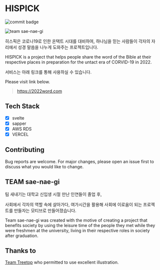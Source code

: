 # HISPICK
![commit badge](https://img.shields.io/github/commit-activity/w/sae-nae-gi/hispick)

![team sae-nae-gi](https://img.shields.io/badge/team-sae--ne--gi-blueviolet)

히스픽은 코로나19로 인한 온택트 시대를 대비하여, 하나님을 믿는 사람들이 각자의 자리에서 성경 말씀을 나누게 도와주는 프로젝트입니다.

HISPICK is a project that helps people share the word of the Bible at their respective places in preparation for the untact era of CORVID-19 in 2022.

서비스는 아래 링크를 통해 사용하실 수 있습니다.

Please visit link below.
> https://2022word.com



## Tech Stack

- [x] svelte
- [x] sapper
- [x] AWS RDS
- [x] VERCEL

## Contributing
Bug reports are welcome. For major changes, please open an issue first to discuss what you would like to change.


## TEAM sae-nae-gi
팀 새내기는 대학교 신입생 시절 만난 인연들이 졸업 후, 

사회에서 각자의 역할 속에 살아가다, 여가시간을 활용해 사회에 이로움이 되는 프로젝트를 만들자는 모티브로 만들어졌습니다.


Team sae-nae-gi was created with the motive of creating a project that benefits society by using the leisure time of the people they met while they were freshmen at the university, living in their respective roles in society after graduation.

## Thanks to
 [Team Treetop](https://thetreetopco.wordpress.com/) who permitted to use excellent illustration. 
